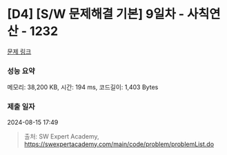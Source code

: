 # [D4] [S/W 문제해결 기본] 9일차 - 사칙연산 - 1232 

[문제 링크](https://swexpertacademy.com/main/code/problem/problemDetail.do?contestProbId=AV141J8KAIcCFAYD) 

### 성능 요약

메모리: 38,200 KB, 시간: 194 ms, 코드길이: 1,403 Bytes

### 제출 일자

2024-08-15 17:49



> 출처: SW Expert Academy, https://swexpertacademy.com/main/code/problem/problemList.do